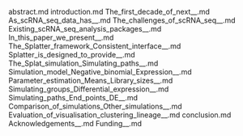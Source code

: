 abstract.md
introduction.md
The_first_decade_of_next__.md
As_scRNA_seq_data_has__.md
The_challenges_of_scRNA_seq__.md
Existing_scRNA_seq_analysis_packages__.md
In_this_paper_we_present__.md
The_Splatter_framework_Consistent_interface__.md
Splatter_is_designed_to_provide__.md
The_Splat_simulation_Simulating_paths__.md
Simulation_model_Negative_binomial_Expression__.md
Parameter_estimation_Means_Library_sizes__.md
Simulating_groups_Differential_expression__.md
Simulating_paths_End_points_DE__.md
Comparison_of_simulations_Other_simulations__.md
Evaluation_of_visualisation_clustering_lineage__.md
conclusion.md
Acknowledgements__.md
Funding__.md
